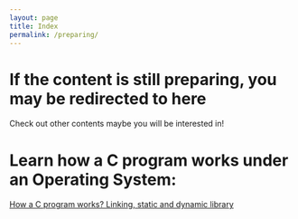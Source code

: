 ```yaml
---
layout: page
title: Index
permalink: /preparing/
---
```


# If the content is still preparing, you may be redirected to here

Check out other contents maybe you will be interested in!

# Learn how a C program works under an Operating System:

[How a C program works? Linking, static and dynamic library](/cs/2024/04/02/libft.html)
